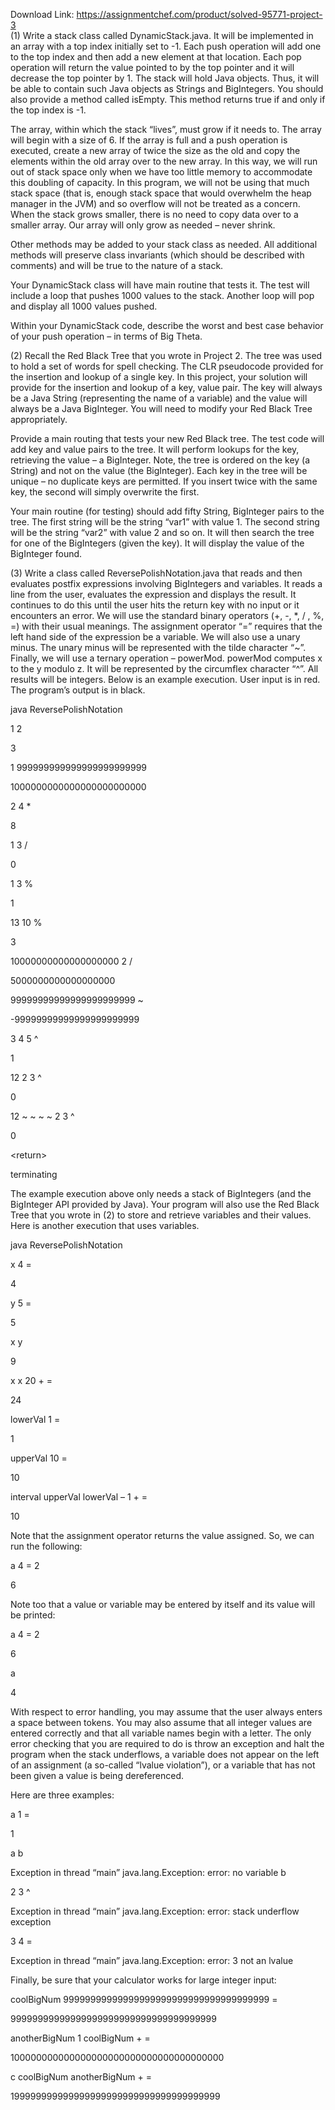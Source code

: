 Download Link: https://assignmentchef.com/product/solved-95771-project-3
<br>
(1)       Write a stack class called DynamicStack.java. It will be implemented in an array with a top index initially set to -1. Each push operation will add one to the top index and then add a new element at that location. Each pop operation will return the value pointed to by the top pointer and it will decrease the top pointer by 1. The stack will hold Java objects. Thus, it will be able to contain such Java objects as Strings and BigIntegers. You should also provide a method called isEmpty. This method returns true if and only if the top index is -1.




The array, within which the stack “lives”, must grow if it needs to. The array will begin with a size of 6. If the array is full and a push operation is executed, create a new array of twice the size as the old and copy the elements within the old array over to the new array. In this way, we will run out of stack space only when we have too little memory to accommodate this doubling of capacity. In this program, we will not be using that much stack space (that is, enough stack space that would overwhelm the heap manager in the JVM) and so overflow will not be treated as a concern. When the stack grows smaller, there is no need to copy data over to a smaller array. Our array will only grow as needed – never shrink.




Other methods may be added to your stack class as needed. All additional methods will preserve class invariants (which should be described with comments) and will be true to the nature of a stack.




Your DynamicStack class will have main routine that tests it. The test will include a loop that pushes 1000 values to the stack. Another loop will pop and display all 1000 values pushed.




Within your DynamicStack code, describe the worst and best case behavior of your push operation – in terms of Big Theta.




(2)       Recall the Red Black Tree that you wrote in Project 2. The tree was used to hold a set of words for spell checking. The CLR pseudocode provided for the insertion and lookup of a single key. In this project, your solution will provide for the insertion and lookup of a key, value pair. The key will always be a Java String (representing the name of a variable) and the value will always be a Java BigInteger. You will need to modify your Red Black Tree appropriately.










Provide a main routing that tests your new Red Black tree. The test code will add key and value pairs to the tree. It will perform lookups for the key, retrieving the value – a BigInteger. Note, the tree is ordered on the key (a String) and not on the value (the BigInteger). Each key in the tree will be unique – no duplicate keys are permitted. If you insert twice with the same key, the second will simply overwrite the first.




Your main routine (for testing) should add fifty String, BigInteger pairs to the tree. The first string will be the string “var1” with value 1. The second string will be the string “var2” with value 2 and so on. It will then search the tree for one of the BigIntegers (given the key). It will display the value of the BigInteger found.




(3)       Write a class called ReversePolishNotation.java that reads and then evaluates postfix expressions involving BigIntegers and variables. It reads a line from the user, evaluates the expression and displays the result. It continues to do this until the user hits the return key with no input or it encounters an error. We will use the standard binary operators (+, -, *, / , %, =) with their usual meanings. The assignment operator “=” requires that the left hand side of the expression be a variable. We will also use a unary minus. The unary minus will be represented with the tilde character “~”. Finally, we will use a ternary operation – powerMod. powerMod computes x to the y modulo z. It will be represented by the circumflex character “^”. All results will be integers. Below is an example execution. User input is in red. The program’s output is in black.

java ReversePolishNotation

1  2


3

1 999999999999999999999999


1000000000000000000000000

2 4 *

8

1 3 /

0

1 3 %

1

13 10 %

3

10000000000000000000 2 /

5000000000000000000

99999999999999999999999 ~

-99999999999999999999999

3 4 5 ^

1

12 2 3 ^

0

12 ~  ~  ~  ~  2  3  ^

0

&lt;return&gt;

terminating




The example execution above only needs a stack of BigIntegers (and the BigInteger API provided by Java). Your program will also use the Red Black Tree that you wrote in (2) to store and retrieve variables and their values. Here is another execution that uses variables.




java ReversePolishNotation

x 4 =

4

y 5 =

5

x y


9

x x 20 + =

24

lowerVal 1 =

1

upperVal 10 =

10

interval upperVal lowerVal – 1 + =

10

Note that the assignment operator returns the value assigned. So, we can run the following:

a 4 = 2


6

Note too that a value or variable may be entered by itself and its value will be printed:

a 4 = 2


6

a

4

With respect to error handling, you may assume that the user always enters a space between tokens. You may also assume that all integer values are entered correctly and that all variable names begin with a letter. The only error checking that you are required to do is throw an exception and halt the program when the stack underflows, a variable does not appear on the left of an assignment (a so-called “lvalue violation”), or a variable that has not been given a value is being dereferenced.




Here are three examples:

a 1 =

1

a b


Exception in thread “main” java.lang.Exception: error: no variable b

2 3 ^

Exception in thread “main” java.lang.Exception: error: stack underflow exception

3 4 =

Exception in thread “main” java.lang.Exception: error: 3 not an lvalue




Finally, be sure that your calculator works for large integer input:




coolBigNum 99999999999999999999999999999999999999 =

99999999999999999999999999999999999999

anotherBigNum 1 coolBigNum + =

100000000000000000000000000000000000000

c coolBigNum anotherBigNum + =

199999999999999999999999999999999999999